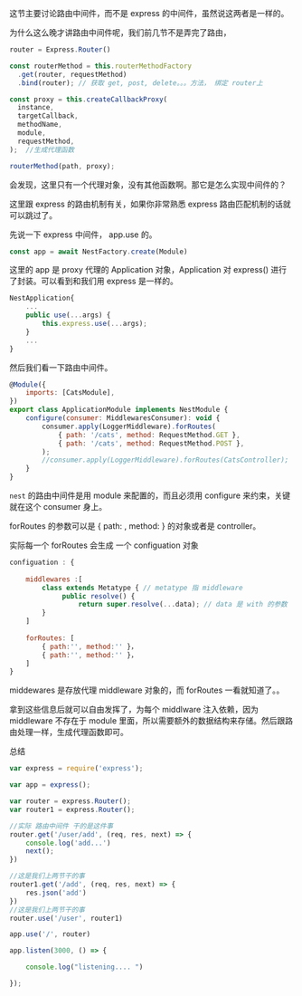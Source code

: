 这节主要讨论路由中间件，而不是 express 的中间件，虽然说这两者是一样的。

为什么这么晚才讲路由中间件呢，我们前几节不是弄完了路由，

```javascript
router = Express.Router()

const routerMethod = this.routerMethodFactory
  .get(router, requestMethod)
  .bind(router); // 获取 get, post, delete。。。方法， 绑定 router上

const proxy = this.createCallbackProxy(
  instance,
  targetCallback,
  methodName,
  module,
  requestMethod,
);  //生成代理函数

routerMethod(path, proxy);  
```

会发现，这里只有一个代理对象，没有其他函数啊。那它是怎么实现中间件的？

这里跟 express 的路由机制有关，如果你非常熟悉 express 路由匹配机制的话就可以跳过了。



先说一下 express 中间件， app.use 的。

```typescript
const app = await NestFactory.create(Module)
```

这里的 app 是 proxy 代理的 Application 对象，Application 对 express() 进行了封装。可以看到和我们用 express 是一样的。

```typescript
NestApplication{
 	...
    public use(...args) {
    	this.express.use(...args);
	}
    ...
}

```

然后我们看一下路由中间件。

```javascript
@Module({
    imports: [CatsModule],
})
export class ApplicationModule implements NestModule {
    configure(consumer: MiddlewaresConsumer): void {
        consumer.apply(LoggerMiddleware).forRoutes(
            { path: '/cats', method: RequestMethod.GET },
            { path: '/cats', method: RequestMethod.POST },
        );
        //consumer.apply(LoggerMiddleware).forRoutes(CatsController);
    }
}
```

`nest` 的路由中间件是用 module 来配置的，而且必须用 configure 来约束，关键就在这个 consumer 身上。



forRoutes 的参数可以是 { path: , method:  } 的对象或者是 controller。

实际每一个 forRoutes 会生成 一个 configuation 对象 

```javascript
configuation : {
  
	middlewares :[
		class extends Metatype { // metatype 指 middleware 
     		 public resolve() {
       			 return super.resolve(...data); // data 是 with 的参数 
      	}
	]
	
	forRoutes: [
		{ path:'', method:'' }，
		{ path:'', method:'' }，
	]
}
```

middewares 是存放代理 middleware 对象的，而 forRoutes 一看就知道了。。

拿到这些信息后就可以自由发挥了，为每个 middlware 注入依赖，因为 middleware 不存在于 module 里面，所以需要额外的数据结构来存储。然后跟路由处理一样，生成代理函数即可。 

总结

```javascript
var express = require('express');

var app = express();

var router = express.Router();
var router1 = express.Router();

//实际 路由中间件 干的是这件事
router.get('/user/add', (req, res, next) => {
    console.log('add...')
    next();
})

//这是我们上两节干的事
router1.get('/add', (req, res, next) => {
	res.json('add')
})
//这是我们上两节干的事
router.use('/user', router1)

app.use('/', router)

app.listen(3000, () => {

    console.log("listening.... ")

});
```





